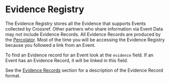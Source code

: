 # Evidence Registry

The Evidence Registry stores all the Evidence that supports Events collected by Crossref. Other partners who share information via Event Data may not include Evidence Records. All Evidence Records are produced by the [Percolator](../sources/percolator). Most of the time you will be accessing the Evidence Registry because you followed a link from an Event.

To find an Evidence record for an Event look at the `evidence` field. If an Event has an Evidence Record, it will be linked in this field.

See the [Evidence Records](../data/evidence-records) section for a description of the Evidence Record format.